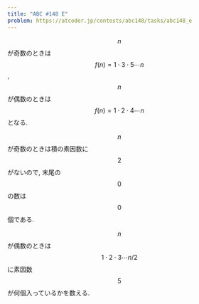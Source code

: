 ```yaml
---
title: "ABC #148 E"
problem: https://atcoder.jp/contests/abc148/tasks/abc148_e
---
```

$$ n $$ が奇数のときは $$ f(n) = 1 \cdot 3 \cdot 5 \cdots n $$, $$ n $$ が偶数のときは $$ f(n) = 1 \cdot 2 \cdot 4 \cdots n $$ となる.

$$ n $$ が奇数のときは積の素因数に $$ 2 $$ がないので, 末尾の $$ 0 $$ の数は $$ 0 $$ 個である.

$$ n $$ が偶数のときは $$ 1 \cdot 2 \cdot 3 \cdots n/2 $$ に素因数 $$ 5 $$ が何個入っているかを数える.
